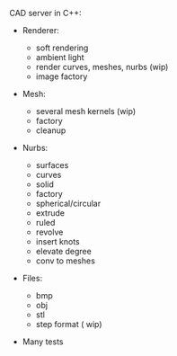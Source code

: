 CAD server in C++:

- Renderer:
  - soft rendering
  - ambient light
  - render curves, meshes, nurbs (wip)
  - image factory

- Mesh:
  - several mesh kernels (wip)
  - factory
  - cleanup

- Nurbs:
  - surfaces
  - curves
  - solid
  - factory
  - spherical/circular
  - extrude
  - ruled
  - revolve
  - insert knots
  - elevate degree
  - conv to meshes

- Files:
  - bmp
  - obj
  - stl
  - step format ( wip)

- Many tests
